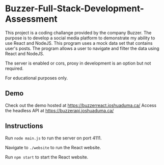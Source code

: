 # Buzzer-Full-Stack-Development-Assessment

This project is a coding challange provided by the company Buzzer. The purpose is to develop a social media platform to demonstrate my ability to use React and NodeJS. This program uses a mock data set that contains user's posts. The program allows a user to navigate and filter the data using React and NodeJS.

The server is enabled or cors, proxy in development is an option but not required.

For educational purposes only.

## Demo
Check out the demo hosted at https://buzzerreact.joshuaduma.ca/
Access the headless API at https://buzzerapi.joshuaduma.ca/

## Instructions

Run `node main.js` to run the server on port 4111.

Navigate to `./website` to run the React website.

Run `npm start` to start the React website.